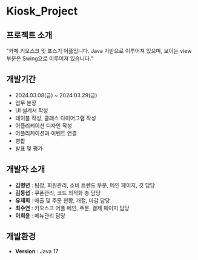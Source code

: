 # Kiosk_Project

## 프로젝트 소개
"카페 키오스크 및 포스기 어플입니다. Java 기반으로 이루어져 있으며, 보이는 view 부분은 Swing으로 이루어져 있습니다."

## 개발기간
- 2024.03.08(금) ~ 2024.03.29(금)
- 업무 분장
- UI 설계서 작성
- 테이블 작성, 클래스 다이어그램 작성
- 어플리케이션 디자인 작성
- 어플리케이션과 이벤트 연결
- 병합
- 발표 및 평가

## 개발자 소개
- **김병년** : 팀장, 회원관리, 소비 트렌드 부분, 메인 페이지, 깃 담당
- **김동섭** : 쿠폰관리, 코드 최적화 총 담당
- **유재희** : 매출 및 주문 현황, 개점, 마감 담당
- **최수연** : 키오스크 어플 메인, 주문, 결제 페이지 담당
- **이희윤** : 메뉴관리 담당

## 개발환경
- **Version** : Java 17

